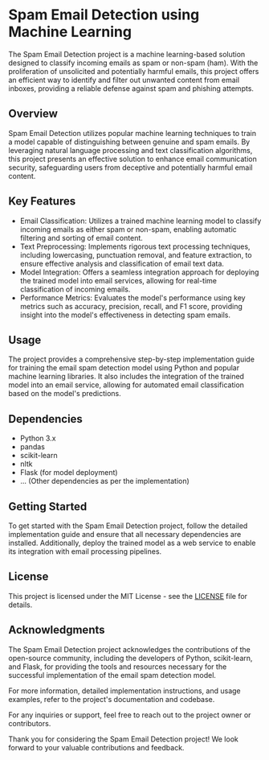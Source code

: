 # Spam Email Detection using Machine Learning

The Spam Email Detection project is a machine learning-based solution designed to classify incoming emails as spam or non-spam (ham). With the proliferation of unsolicited and potentially harmful emails, this project offers an efficient way to identify and filter out unwanted content from email inboxes, providing a reliable defense against spam and phishing attempts.

## Overview
Spam Email Detection utilizes popular machine learning techniques to train a model capable of distinguishing between genuine and spam emails. By leveraging natural language processing and text classification algorithms, this project presents an effective solution to enhance email communication security, safeguarding users from deceptive and potentially harmful email content.

## Key Features
- Email Classification: Utilizes a trained machine learning model to classify incoming emails as either spam or non-spam, enabling automatic filtering and sorting of email content.
- Text Preprocessing: Implements rigorous text processing techniques, including lowercasing, punctuation removal, and feature extraction, to ensure effective analysis and classification of email text data.
- Model Integration: Offers a seamless integration approach for deploying the trained model into email services, allowing for real-time classification of incoming emails.
- Performance Metrics: Evaluates the model's performance using key metrics such as accuracy, precision, recall, and F1 score, providing insight into the model's effectiveness in detecting spam emails.

## Usage
The project provides a comprehensive step-by-step implementation guide for training the email spam detection model using Python and popular machine learning libraries. It also includes the integration of the trained model into an email service, allowing for automated email classification based on the model's predictions.

## Dependencies
- Python 3.x
- pandas
- scikit-learn
- nltk
- Flask (for model deployment)
- ... (Other dependencies as per the implementation)

## Getting Started
To get started with the Spam Email Detection project, follow the detailed implementation guide and ensure that all necessary dependencies are installed. Additionally, deploy the trained model as a web service to enable its integration with email processing pipelines.

## License
This project is licensed under the MIT License - see the [LICENSE](LICENSE) file for details.

## Acknowledgments
The Spam Email Detection project acknowledges the contributions of the open-source community, including the developers of Python, scikit-learn, and Flask, for providing the tools and resources necessary for the successful implementation of the email spam detection model.

For more information, detailed implementation instructions, and usage examples, refer to the project's documentation and codebase.

For any inquiries or support, feel free to reach out to the project owner or contributors.

Thank you for considering the Spam Email Detection project! We look forward to your valuable contributions and feedback.
